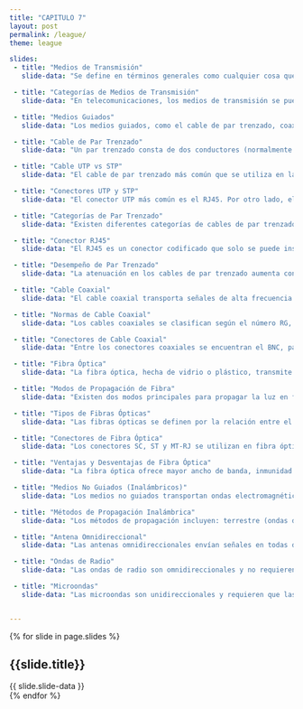 ```yaml
---
title: "CAPITULO 7"
layout: post
permalink: /league/
theme: league

slides:
 - title: "Medios de Transmisión"
   slide-data: "Se define en términos generales como cualquier cosa que pueda llevar información desde una fuente a un destino. Por ejemplo: El medio de transmisión para dos personas que conversan es el aire, ya que puede transmitir un mensaje."

 - title: "Categorías de Medios de Transmisión"
   slide-data: "En telecomunicaciones, los medios de transmisión se pueden dividir en dos grandes categorías: Medios guiados, que incluyen el cable de par trenzado, el cable coaxial y el cable de fibra óptica. Medios no guiados, que es el espacio libre."

 - title: "Medios Guiados"
   slide-data: "Los medios guiados, como el cable de par trenzado, coaxial y fibra óptica, dirigen las señales dentro de sus límites físicos. Los cables de cobre (par trenzado y coaxial) transportan señales eléctricas, mientras que la fibra óptica transporta señales de luz."

 - title: "Cable de Par Trenzado"
   slide-data: "Un par trenzado consta de dos conductores (normalmente cobre), cada uno con su propio aislamiento plástico, trenzados entre sí. Uno de los cables se utiliza para llevar señales al receptor y el otro se utiliza únicamente como referencia de tierra."

 - title: "Cable UTP vs STP"
   slide-data: "El cable de par trenzado más común que se utiliza en las comunicaciones se denomina par trenzado sin blindaje (UTP). El cable STP tiene una lámina metálica o una malla trenzada que recubre cada par de conductores aislados, mejorando la calidad del cable al evitar la penetración de ruido o diafonía."

 - title: "Conectores UTP y STP"
   slide-data: "El conector UTP más común es el RJ45. Por otro lado, el cable de par trenzado blindado (STP) tiene una cubierta metálica que mejora la calidad al reducir el ruido y la diafonía."

 - title: "Categorías de Par Trenzado"
   slide-data: "Existen diferentes categorías de cables de par trenzado que se definen por sus capacidades de transmisión de datos, según su diseño y calidad de materiales."

 - title: "Conector RJ45"
   slide-data: "El RJ45 es un conector codificado que solo se puede insertar de una manera. Es utilizado comúnmente en redes Ethernet."

 - title: "Desempeño de Par Trenzado"
   slide-data: "La atenuación en los cables de par trenzado aumenta con la frecuencia, medida en decibeles por kilómetro (dB/km). Un cable de par trenzado puede transmitir una amplia gama de frecuencias, siendo común en conexiones telefónicas y redes LAN."

 - title: "Cable Coaxial"
   slide-data: "El cable coaxial transporta señales de alta frecuencia y tiene un conductor central de cobre, rodeado de una funda aislante y un conductor exterior metálico que protege contra el ruido y completa el circuito."

 - title: "Normas de Cable Coaxial"
   slide-data: "Los cables coaxiales se clasifican según el número RG, que define especificaciones como el calibre del conductor, tipo de aislante, blindaje y cubierta."

 - title: "Conectores de Cable Coaxial"
   slide-data: "Entre los conectores coaxiales se encuentran el BNC, para conectar el cable a un dispositivo, el conector BNC T para derivaciones y el terminador BNC para evitar reflexiones de señal."

 - title: "Fibra Óptica"
   slide-data: "La fibra óptica, hecha de vidrio o plástico, transmite señales como luz y se utiliza en redes troncales por su gran ancho de banda y seguridad contra interferencias electromagnéticas."

 - title: "Modos de Propagación de Fibra"
   slide-data: "Existen dos modos principales para propagar la luz en fibras ópticas: multimodo y monomodo, cada uno adecuado para diferentes aplicaciones y distancias."

 - title: "Tipos de Fibras Ópticas"
   slide-data: "Las fibras ópticas se definen por la relación entre el diámetro de su núcleo y el revestimiento, ambos expresados en micrómetros."

 - title: "Conectores de Fibra Óptica"
   slide-data: "Los conectores SC, ST y MT-RJ se utilizan en fibra óptica para aplicaciones como televisión por cable y conexiones de red."

 - title: "Ventajas y Desventajas de Fibra Óptica"
   slide-data: "La fibra óptica ofrece mayor ancho de banda, inmunidad a interferencias y seguridad, pero requiere instalación especializada y es más costosa que otros medios."

 - title: "Medios No Guiados (Inalámbricos)"
   slide-data: "Los medios no guiados transportan ondas electromagnéticas sin conductor físico, utilizando el espacio libre para transmisión. Es el caso de la comunicación inalámbrica."

 - title: "Métodos de Propagación Inalámbrica"
   slide-data: "Los métodos de propagación incluyen: terrestre (ondas de baja frecuencia), en el cielo (frecuencia media) y en línea de visión (alta frecuencia)."

 - title: "Antena Omnidireccional"
   slide-data: "Las antenas omnidireccionales envían señales en todas direcciones, siendo común en radiofrecuencia, aunque son susceptibles a interferencias."

 - title: "Ondas de Radio"
   slide-data: "Las ondas de radio son omnidireccionales y no requieren alineación entre antenas, lo cual facilita su recepción, aunque pueden sufrir interferencias."

 - title: "Microondas"
   slide-data: "Las microondas son unidireccionales y requieren que las antenas estén alineadas. Se utilizan en aplicaciones de comunicación a largas distancias."


---
```


{% for slide in page.slides %}
<section data-background="{% if slide.background %}{{slide.background}}{% else %}{{page.background}}{% endif %}"><h1>{{slide.title}}</h1>{{ slide.slide-data }}</section>
{% endfor %}

